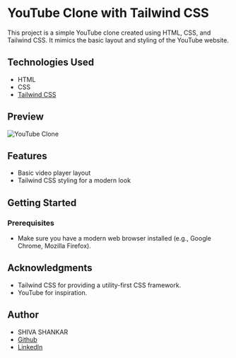 # YouTube Clone with Tailwind CSS

This project is a simple YouTube clone created using HTML, CSS, and Tailwind CSS. It mimics the basic layout and styling of the YouTube website.

## Technologies Used

- HTML
- CSS
- [Tailwind CSS](https://tailwindcss.com/)

## Preview

![YouTube Clone](Screenshot%202024-02-10%20202929.png)

## Features

- Basic video player layout
- Tailwind CSS styling for a modern look

## Getting Started

### Prerequisites

- Make sure you have a modern web browser installed (e.g., Google Chrome, Mozilla Firefox).

## Acknowledgments
- Tailwind CSS for providing a utility-first CSS framework.
- YouTube for inspiration.

## Author
- SHIVA SHANKAR
- [Github](https://github.com/STXRSHIVA)
- [LinkedIn](https://www.linkedin.com/in/j-shiva-shankar-868562257/)
